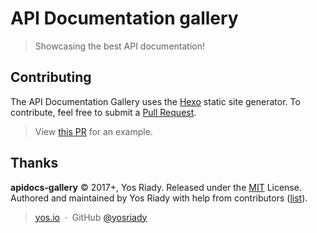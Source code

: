 # API Documentation gallery

> Showcasing the best API documentation!

## Contributing

The API Documentation Gallery uses the [Hexo](https://hexo.io/docs/) static site generator. To contribute, feel free to submit a [Pull Request](https://github.com/yosriady/apidocs-gallery/pulls).

> View [this PR](https://github.com/yosriady/apidocs-gallery/pull/1) for an example.

## Thanks
**apidocs-gallery** © 2017+, Yos Riady. Released under the [MIT] License.<br>
Authored and maintained by Yos Riady with help from contributors ([list][contributors]).

> [yos.io](https://yos.io) &nbsp;&middot;&nbsp;
> GitHub [@yosriady](https://github.com/yosriady)

[MIT]: https://mit-license.org/
[contributors]: https://github.com/yosriady/apidocs-gallery/contributors
